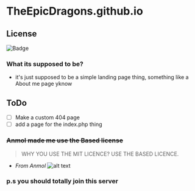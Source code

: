 
# TheEpicDragons.github.io
## License
![Badge](https://custom-icon-badges.herokuapp.com/badge/BASED_LICENSE-696969?logo=gigachad&style=for-the-badge)
### What its supposed to be?
- it's just supposed to be a simple landing page thing, something like a About me page yknow
## ToDo
- [ ] Make a custom 404 page
- [ ] add a page for the index.php thing
### ~~Anmol made me use the Based license~~



> WHY YOU USE THE MIT LICENCE? USE THE BASED LICENCE.
- _From Anmol_
![alt text](https://media.discordapp.net/attachments/776063474857934861/953987672509120522/IMG_20220317_173617.jpg)
### p.s you should totally join this server 
